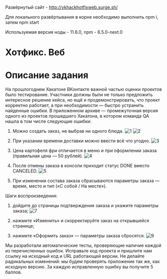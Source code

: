 Развёрнутый сайт - http://vkhackhotfixweb.surge.sh/

Для локального развёртывания в корне необходимо выполнить npm i, затем npm start

Используемая версия ноды - 11.6.0, npm - 6.5.0-next.0

# Хотфикс. Веб

# Описание задания 

На прошлогоднем Хакатоне ВКонтакте важной частью оценки проектов было тестирование. Участники должны были не только предложить интересное решение кейса, но ещё и продемонстрировать, что проект корректно работает, а при необходимости — быстро устранить найденные ошибки. В приложенном архиве — промежуточная версия одного из проектов прошедшего Хакатона, в котором команда QA нашла в том числе следующие ошибки:


1. Можно создать заказ, не выбрав ни одного блюда.
![1](https://sun9-28.userapi.com/gHLo8_-_ZWzqswHazAAeWNpnt7W8R8NZJWXGeQ/EFt5bKlj5XQ.jpg)
![2](https://sun9-10.userapi.com/5JtJPPC1YKga34rc28x5EzTT4nZ-ZoA2oNAOTg/VVOIQi1-c4o.jpg)

2. При указании времени доставки можно ввести всё что угодно.
![3](https://sun9-15.userapi.com/ZG2J15IMT32bIsbkyawtddVB605pmIYmitMXjw/0rNlqlvuhUQ.jpg)

3. Цена картофеля фри отличается в меню и при оформлении заказа (правильная цена — 50 рублей).
![4](https://sun9-61.userapi.com/lNqmTq4GHNVzyJnrHVHVYgjbq4c579tH-ZXh6g/To4Btdyr0dY.jpg)

4. После отмены заказа в консоли приходит статус DONE вместо CANCELED.
![5](https://sun9-51.userapi.com/0VP3QP2Y0qdNB1glZ5k9BYQQVtb7sYRhYkeT5w/_GJfonGVYOI.jpg)

5. При изменении состава заказа сбрасываются параметры заказа — время, место и тип («С собой / На месте»).

Шаги воcпроизведения:

1. дойдите до страницы подтверждения заказа и укажите параметры заказа;
![7](https://sun9-43.userapi.com/YP0TG0xarUC1ha5lts7yZwQEQLHZGirmpot5wA/qPZfosos3Ow.jpg)

2. нажмите «Изменить» и скорректируйте заказ на открывшейся странице;

3. нажмите «Оформить заказ» — параметры заказа сбросятся.
![9](https://sun9-28.userapi.com/zLR3Cnyw4YFO5XYcz2ibxedOEc-YWr-cMWEZ4A/C-sNnOF2tNc.jpg)

Мы разработали автоматические тесты, проверяющие наличие каждой из перечисленных ошибок. Исправьте код проекта и пришлите нам ссылку на исходный код и URL работающей версии. Не делайте радикальных изменений: мы будем проверять приложение так же, как исходную версию. За каждую исправленную ошибку вы получите 5 баллов.
